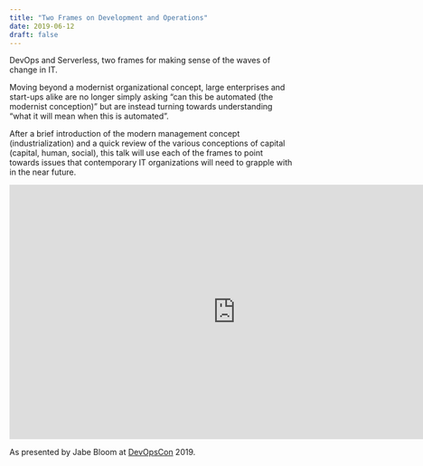 ```yaml
---
title: "Two Frames on Development and Operations"
date: 2019-06-12
draft: false
---
```


DevOps and Serverless, two frames for making sense of the waves of change in IT.

Moving beyond a modernist organizational concept, large enterprises and start-ups alike are no longer simply asking “can this be automated (the modernist conception)” but are instead turning towards understanding “what it will mean when this is automated”.

After a brief introduction of the modern management concept (industrialization) and a quick review of the various conceptions of capital (capital, human, social), this talk will use each of the frames to point towards issues that contemporary IT organizations will need to grapple with in the near future.

<iframe width="800" height="450" src="https://www.youtube.com/embed/3sm9SFUutJ0" frameborder="0" allow="accelerometer; autoplay; encrypted-media; gyroscope; picture-in-picture" allowfullscreen></iframe>

As presented by Jabe Bloom at [DevOpsCon](https://devopsconference.de) 2019.